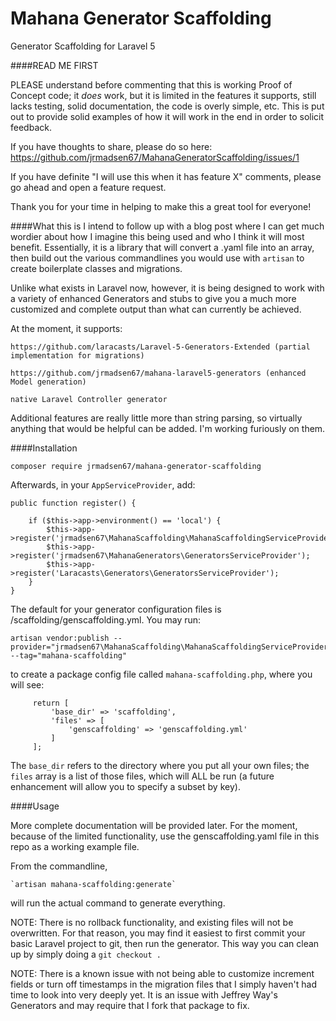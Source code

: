 # Mahana Generator Scaffolding
Generator Scaffolding for Laravel 5

####READ ME FIRST

PLEASE understand before commenting that this is working Proof of Concept code; it *does* work, but it is limited in the
 features it supports, still lacks testing, solid documentation, the code is overly simple, etc. This is put out to 
 provide solid examples of how it will work in the end in order to solicit feedback.
 
If you have thoughts to share, please do so here: https://github.com/jrmadsen67/MahanaGeneratorScaffolding/issues/1
  
If you have definite "I will use this when it has feature X" comments, please go ahead and open a feature request.
  
Thank you for your time in helping to make this a great tool for everyone!   

####What this is 
I intend to follow up with a blog post where I can get much wordier about how I imagine this being used and who I think 
it will most benefit. Essentially, it is a library that will convert a .yaml file into an array, then build out the 
various commandlines you would use with `artisan` to create boilerplate classes and migrations.
 
Unlike what exists in Laravel now, however, it is being designed to work with a variety of enhanced Generators and 
 stubs to give you a much more customized and complete output than what can currently be achieved.
 
At the moment, it supports:
 
    https://github.com/laracasts/Laravel-5-Generators-Extended (partial implementation for migrations)
    
    https://github.com/jrmadsen67/mahana-laravel5-generators (enhanced Model generation)
     
    native Laravel Controller generator 

Additional features are really little more than string parsing, so virtually anything that would be helpful can be added.
I'm working furiously on them.

####Installation

    composer require jrmadsen67/mahana-generator-scaffolding

    
Afterwards, in your `AppServiceProvider`, add:

    public function register() {
    
		if ($this->app->environment() == 'local') {
            $this->app->register('jrmadsen67\MahanaScaffolding\MahanaScaffoldingServiceProvider');
			$this->app->register('jrmadsen67\MahanaGenerators\GeneratorsServiceProvider');
            $this->app->register('Laracasts\Generators\GeneratorsServiceProvider');
		}
    }    

The default for your generator configuration files is /scaffolding/genscaffolding.yml. You may run:

    artisan vendor:publish --provider="jrmadsen67\MahanaScaffolding\MahanaScaffoldingServiceProvider" --tag="mahana-scaffolding"
    
to create a package config file called `mahana-scaffolding.php`, where you will see:
     
         return [
             'base_dir' => 'scaffolding',
             'files' => [
                 'genscaffolding' => 'genscaffolding.yml'
             ]
         ];
         
The `base_dir` refers to the directory where you put all your own files; the `files` array is a list of those files, 
which will ALL be run (a future enhancement will allow you to specify a subset by key). 

####Usage

More complete documentation will be provided later. For the moment, because of the limited functionality, use the 
genscaffolding.yaml file in this repo as a working example file.

From the commandline, 

    `artisan mahana-scaffolding:generate`
    
will run the actual command to generate everything.    
 
NOTE: There is no rollback functionality, and existing files will not be overwritten. For that reason, you may find it
 easiest to first commit your basic Laravel project to git, then run the generator. This way you can clean up by simply
doing a `git checkout .`   

NOTE: There is a known issue with not being able to customize increment fields or turn off timestamps in the migration
files that I simply haven't had time to look into very deeply yet. It is an issue with Jeffrey Way's Generators and may 
require that I fork that package to fix.
